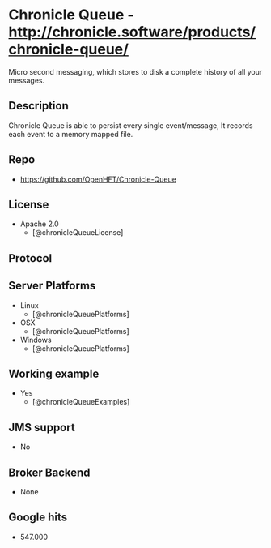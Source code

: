 # Chronicle Queue - http://chronicle.software/products/chronicle-queue/
Micro second messaging, which stores to disk a complete history of all your messages.


## Description
Chronicle Queue is able to persist every single event/message, It records each event to a memory mapped file.


## Repo
- https://github.com/OpenHFT/Chronicle-Queue


## License
- Apache 2.0
    - [@chronicleQueueLicense]


## Protocol


## Server Platforms
- Linux
    - [@chronicleQueuePlatforms]
- OSX
    - [@chronicleQueuePlatforms]
- Windows
    - [@chronicleQueuePlatforms]


## Working example
- Yes
    - [@chronicleQueueExamples]


## JMS support
- No


## Broker Backend
- None


## Google hits
- 547.000
